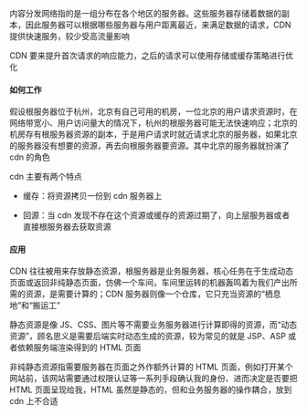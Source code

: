 内容分发网络指的是一组分布在各个地区的服务器。这些服务器存储着数据的副本，因此服务器可以根据哪些服务器与用户距离最近，来满足数据的请求，CDN 提供快速服务，较少受高流量影响

CDN 要来提升首次请求的响应能力，之后的请求可以使用存储或缓存策略进行优化

#### 如何工作

假设根服务器位于杭州，北京有自己可用的机房，一位北京的用户请求资源时，在网络带宽小、用户访问量大的情况下，杭州的根服务器可能无法快速响应；北京的机房存有根服务器资源的副本，于是用户请求时就近请求北京的服务器，如果北京的服务器没有想要的资源，再去向根服务器要资源。其中北京的服务器就扮演了 cdn 的角色

cdn 主要有两个特点

- 缓存：将资源拷贝一份到 cdn 服务器上

- 回源：当 cdn 发现不存在这个资源或缓存的资源过期了，向上层服务器或者直接根服务器去获取资源

#### 应用

CDN 往往被用来存放静态资源，根服务器是业务服务器，核心任务在于生成动态页面或返回非纯静态页面，仿佛一个车间，车间里运转的机器轰鸣着为我们产出所需的资源，是需要计算的；CDN 服务器则像一个仓库，它只充当资源的“栖息地”和“搬运工”

静态资源是像 JS、CSS、图片等不需要业务服务器进行计算即得的资源，而“动态资源”，顾名思义是需要后端实时动态生成的资源，较为常见的就是 JSP、ASP 或者依赖服务端渲染得到的 HTML 页面

非纯静态资源指需要服务器在页面之外作额外计算的 HTML 页面，例如打开某个网站前，该网站需要通过权限认证等一系列手段确认我的身份、进而决定是否要把 HTML 页面呈现给我，HTML 虽然是静态的，但和业务服务器的操作耦合，放到 cdn 上不合适
